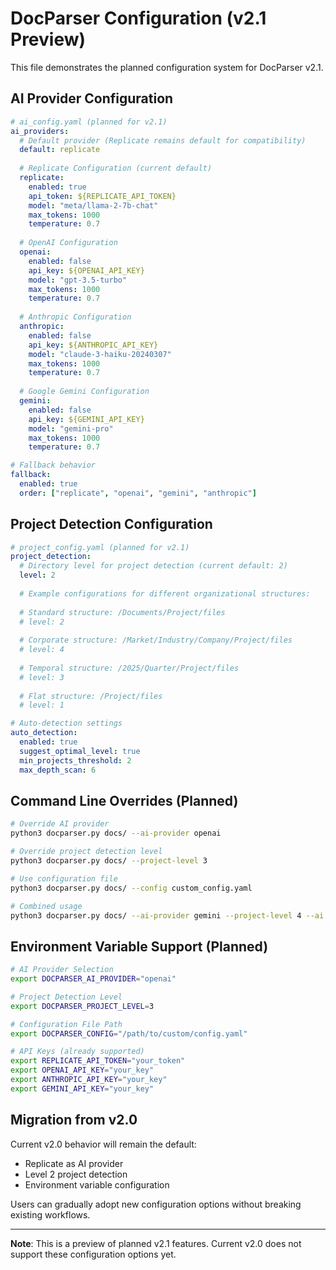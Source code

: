 # DocParser Configuration (v2.1 Preview)

This file demonstrates the planned configuration system for DocParser v2.1.

## AI Provider Configuration

```yaml
# ai_config.yaml (planned for v2.1)
ai_providers:
  # Default provider (Replicate remains default for compatibility)
  default: replicate
  
  # Replicate Configuration (current default)
  replicate:
    enabled: true
    api_token: ${REPLICATE_API_TOKEN}
    model: "meta/llama-2-7b-chat"
    max_tokens: 1000
    temperature: 0.7
    
  # OpenAI Configuration
  openai:
    enabled: false
    api_key: ${OPENAI_API_KEY}
    model: "gpt-3.5-turbo"
    max_tokens: 1000
    temperature: 0.7
    
  # Anthropic Configuration
  anthropic:
    enabled: false
    api_key: ${ANTHROPIC_API_KEY}
    model: "claude-3-haiku-20240307"
    max_tokens: 1000
    temperature: 0.7
    
  # Google Gemini Configuration
  gemini:
    enabled: false
    api_key: ${GEMINI_API_KEY}
    model: "gemini-pro"
    max_tokens: 1000
    temperature: 0.7

# Fallback behavior
fallback:
  enabled: true
  order: ["replicate", "openai", "gemini", "anthropic"]
```

## Project Detection Configuration

```yaml
# project_config.yaml (planned for v2.1)
project_detection:
  # Directory level for project detection (current default: 2)
  level: 2
  
  # Example configurations for different organizational structures:
  
  # Standard structure: /Documents/Project/files
  # level: 2
  
  # Corporate structure: /Market/Industry/Company/Project/files  
  # level: 4
  
  # Temporal structure: /2025/Quarter/Project/files
  # level: 3
  
  # Flat structure: /Project/files
  # level: 1

# Auto-detection settings
auto_detection:
  enabled: true
  suggest_optimal_level: true
  min_projects_threshold: 2
  max_depth_scan: 6
```

## Command Line Overrides (Planned)

```bash
# Override AI provider
python3 docparser.py docs/ --ai-provider openai

# Override project detection level  
python3 docparser.py docs/ --project-level 3

# Use configuration file
python3 docparser.py docs/ --config custom_config.yaml

# Combined usage
python3 docparser.py docs/ --ai-provider gemini --project-level 4 --ai
```

## Environment Variable Support (Planned)

```bash
# AI Provider Selection
export DOCPARSER_AI_PROVIDER="openai"

# Project Detection Level
export DOCPARSER_PROJECT_LEVEL=3

# Configuration File Path
export DOCPARSER_CONFIG="/path/to/custom/config.yaml"

# API Keys (already supported)
export REPLICATE_API_TOKEN="your_token"
export OPENAI_API_KEY="your_key"
export ANTHROPIC_API_KEY="your_key"
export GEMINI_API_KEY="your_key"
```

## Migration from v2.0

Current v2.0 behavior will remain the default:
- Replicate as AI provider
- Level 2 project detection
- Environment variable configuration

Users can gradually adopt new configuration options without breaking existing workflows.

---

**Note**: This is a preview of planned v2.1 features. Current v2.0 does not support these configuration options yet.